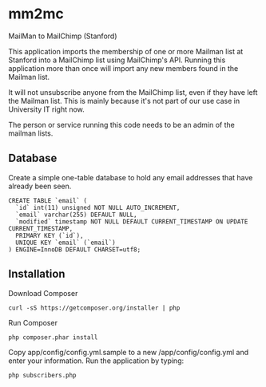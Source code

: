 # mm2mc
MailMan to MailChimp (Stanford)

This application imports the membership of one or more Mailman list at Stanford into a MailChimp list using MailChimp's API.
Running this application more than once will import any new members found in the Mailman list.

It will not unsubscribe anyone from the MailChimp list, even if they have left the Mailman list.
This is mainly because it's not part of our use case in University IT right now.

The person or service running this code needs to be an admin of the mailman lists.

## Database

Create a simple one-table database to hold any email addresses that have already been seen.

    CREATE TABLE `email` (
      `id` int(11) unsigned NOT NULL AUTO_INCREMENT,
      `email` varchar(255) DEFAULT NULL,
      `modified` timestamp NOT NULL DEFAULT CURRENT_TIMESTAMP ON UPDATE CURRENT_TIMESTAMP,
      PRIMARY KEY (`id`),
      UNIQUE KEY `email` (`email`)
    ) ENGINE=InnoDB DEFAULT CHARSET=utf8;

## Installation

Download Composer

    curl -sS https://getcomposer.org/installer | php

Run Composer

    php composer.phar install

Copy app/config/config.yml.sample to a new /app/config/config.yml and enter your information. Run the application by typing:

    php subscribers.php
